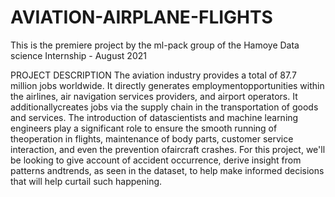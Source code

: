 # AVIATION-AIRPLANE-FLIGHTS
This is the premiere project by the ml-pack group of the Hamoye Data science Internship - August 2021

PROJECT DESCRIPTION
The aviation industry provides a total of 87.7 million jobs worldwide. It directly generates employmentopportunities within the airlines, air navigation services providers, and airport operators. It additionallycreates jobs via the supply chain in the transportation of goods and services. The introduction of datascientists and machine learning engineers play a significant role to ensure the smooth running of theoperation in flights, maintenance of body parts, customer service interaction, and even the prevention ofaircraft crashes.
For this project, we'll be looking to give account of accident occurrence, derive insight from patterns andtrends, as seen in the dataset, to help make informed decisions that will help curtail such happening.
